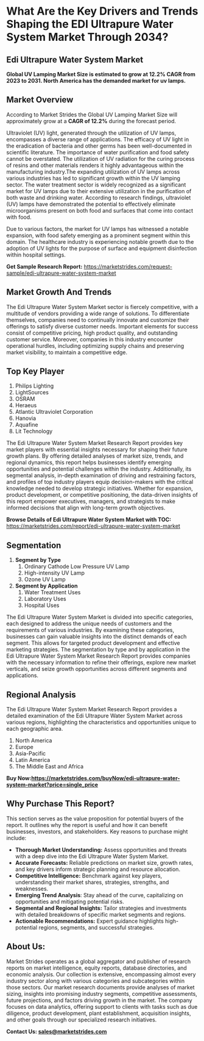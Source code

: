 <h1>What Are the Key Drivers and Trends Shaping the EDI Ultrapure Water System Market Through 2034?</h1>
<h2>Edi Ultrapure Water System Market</h2>
<p><strong>Global UV Lamping Market Size is estimated to grow at 12.2% CAGR from 2023 to 2031. North America has the demanded market for uv lamps.</strong></p>
<h2>Market Overview</h2>
<p>According to Market Strides the Global UV Lamping Market Size will approximately grow at a <strong>CAGR of 12.2%</strong> during the forecast period.</p>
<p>Ultraviolet (UV) light, generated through the utilization of UV lamps, encompasses a diverse range of applications. The efficacy of UV light in the eradication of bacteria and other germs has been well-documented in scientific literature. The importance of water purification and food safety cannot be overstated. 
The utilization of UV radiation for the curing process of resins and other materials renders it highly advantageous within the manufacturing industry.The expanding utilization of UV lamps across various industries has led to significant growth within the UV lamping sector. The water treatment sector is widely recognized as a significant market for UV lamps due to their extensive utilization in the purification of both waste and drinking water. 
According to research findings, ultraviolet (UV) lamps have demonstrated the potential to effectively eliminate microorganisms present on both food and surfaces that come into contact with food.
  
Due to various factors, the market for UV lamps has witnessed a notable expansion, with food safety emerging as a prominent segment within this domain. The healthcare industry is experiencing notable growth due to the adoption of UV lights for the purpose of surface and equipment disinfection within hospital settings.</p>
<p><strong>Get Sample Research Report:</strong> <a href="https://marketstrides.com/request-sample/edi-ultrapure-water-system-market">https://marketstrides.com/request-sample/edi-ultrapure-water-system-market</a></p>
<h2>Market Growth And Trends</h2>
<p>The Edi Ultrapure Water System Market sector is fiercely competitive, with a multitude of vendors providing a wide range of solutions. To differentiate themselves, companies need to continually innovate and customize their offerings to satisfy diverse customer needs. Important elements for success consist of competitive pricing, high product quality, and outstanding customer service. Moreover, companies in this industry encounter operational hurdles, including optimizing supply chains and preserving market visibility, to maintain a competitive edge.</p>
<h2>Top Key Player&nbsp;</h2>
<ol>
<li>Philips Lighting</li>
<li>LightSources</li>
<li>OSRAM</li>
<li>Heraeus</li>
<li>Atlantic Ultraviolet Corporation</li>
<li>Hanovia</li>
<li>Aquafine</li>
<li>Lit Technology</li>
</ol>
<p>The Edi Ultrapure Water System Market Research Report provides key market players with essential insights necessary for shaping their future growth plans. By offering detailed analyses of market size, trends, and regional dynamics, this report helps businesses identify emerging opportunities and potential challenges within the industry. Additionally, its segmental analysis, in-depth examination of driving and restraining factors, and profiles of top industry players equip decision-makers with the critical knowledge needed to develop strategic initiatives. Whether for expansion, product development, or competitive positioning, the data-driven insights of this report empower executives, managers, and strategists to make informed decisions that align with long-term growth objectives.</p>
<p><strong>Browse Details of Edi Ultrapure Water System Market with TOC:</strong> <a href="https://marketstrides.com/report/edi-ultrapure-water-system-market">https://marketstrides.com/report/edi-ultrapure-water-system-market</a></p>
<h2>Segmentation</h2>
<ol>
<li><strong>Segment by Type</strong>
<ol>
<li>Ordinary Cathode Low Pressure UV Lamp</li>
<li>High-intensity UV Lamp</li>
<li>Ozone UV Lamp</li>
</ol>
</li>
<li><strong>Segment by Application</strong>
<ol>
<li>Water Treatment Uses</li>
<li>Laboratory Uses</li>
<li>Hospital Uses</li>
</ol>
</li>
</ol>
<p>The Edi Ultrapure Water System Market is divided into specific categories, each designed to address the unique needs of customers and the requirements of various industries. By examining these categories, businesses can gain valuable insights into the distinct demands of each segment. This allows for targeted product development and effective marketing strategies. The segmentation by type and by application in the Edi Ultrapure Water System Market Research Report provides companies with the necessary information to refine their offerings, explore new market verticals, and seize growth opportunities across different segments and applications.</p>
<h2>Regional Analysis&nbsp;</h2>
<p>The Edi Ultrapure Water System Market Research Report provides a detailed examination of the Edi Ultrapure Water System Market across various regions, highlighting the characteristics and opportunities unique to each geographic area.</p>
<ol>
<li>North America</li>
<li>Europe</li>
<li>Asia-Pacific</li>
<li>Latin America</li>
<li>The Middle East and Africa</li>
</ol>
<p><strong>Buy Now:<a href="https://marketstrides.com/buyNow/edi-ultrapure-water-system-market?price=single_price">https://marketstrides.com/buyNow/edi-ultrapure-water-system-market?price=single_price</a></strong></p>
<h2>Why Purchase This Report?</h2>
<p>This section serves as the value proposition for potential buyers of the report. It outlines why the report is useful and how it can benefit businesses, investors, and stakeholders. Key reasons to purchase might include:</p>
<ul>
<li><strong>Thorough Market Understanding:</strong> Assess opportunities and threats with a deep dive into the Edi Ultrapure Water System Market.</li>
<li><strong>Accurate Forecasts:</strong> Reliable predictions on market size, growth rates, and key drivers inform strategic planning and resource allocation.</li>
<li><strong>Competitive Intelligence:</strong> Benchmark against key players, understanding their market shares, strategies, strengths, and weaknesses.</li>
<li><strong>Emerging Trend Analysis</strong>: Stay ahead of the curve, capitalizing on opportunities and mitigating potential risks.</li>
<li><strong>Segmental and Regional Insights:</strong> Tailor strategies and investments with detailed breakdowns of specific market segments and regions.</li>
<li><strong>Actionable Recommendations:</strong> Expert guidance highlights high-potential regions, segments, and successful strategies.</li>
</ul>
<h2>About Us:</h2>
<p>Market Strides operates as a global aggregator and publisher of research reports on market intelligence, equity reports, database directories, and economic analysis. Our collection is extensive, encompassing almost every industry sector along with various categories and subcategories within those sectors. Our market research documents provide analyses of market sizing, insights into promising industry segments, competitive assessments, future projections, and factors driving growth in the market. The company focuses on data analytics, offering support to clients with tasks such as due diligence, product development, plant establishment, acquisition insights, and other goals through our specialized research initiatives.</p>
<p><strong>Contact Us: <a href="mailto:sales@marketstrides.com">sales@marketstrides.com</a></strong></p>
